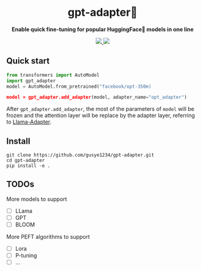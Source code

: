 <div align="center">
  <h1>gpt-adapter🫥</h1>
  <p><strong>Enable quick fine-tuning for popular HuggingFace🤗 models in one line</strong></p>
      <p>
    <a href="https://github.com/gusye1234/gpt-adapter/actions/workflows/main.yml">
      <img src="https://github.com/gusye1234/gpt-adapter/actions/workflows/main.yml/badge.svg">
    </a>
        <a href="https://codecov.io/gh/gusye1234/gpt-adapter" >
 <img src="https://codecov.io/gh/gusye1234/gpt-adapter/branch/main/graph/badge.svg?token=q4ajb6LVcm"/> </a>
 	</p>
</div>




## Quick start

```python
from transformers import AutoModel
import gpt_adapter
model = AutoModel.from_pretrained("facebook/opt-350m)

model = gpt_adapter.add_adapter(model, adapter_name="opt_adapter")
```

After `gpt_adapter.add_adapter`, the most of the parameters of `model` will be frozen and the attention layer will be replace by the adapter layer, referring to [Llama-Adapter](https://arxiv.org/pdf/2303.16199.pdf).



## Install

```
git clone https://github.com/gusye1234/gpt-adapter.git
cd gpt-adapter
pip install -e .
```

## TODOs

More models to support

- [ ] LLama
- [ ] GPT
- [ ] BLOOM

More PEFT algorithms to support

- [ ] Lora
- [ ] P-tuning
- [ ] ...

